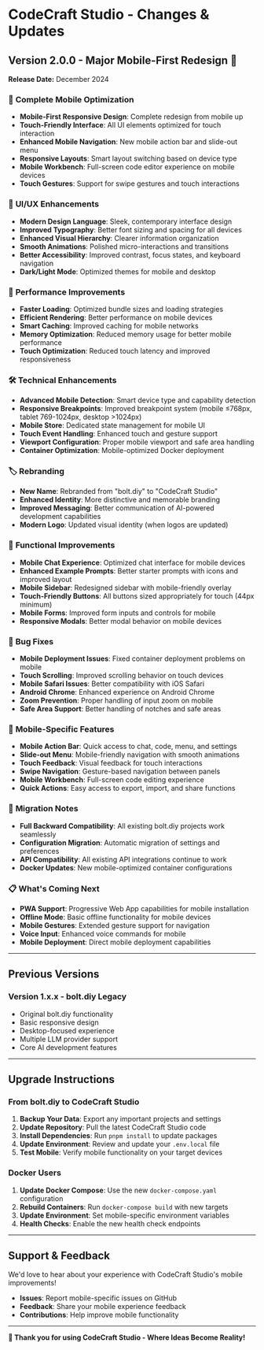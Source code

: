 # CodeCraft Studio - Changes & Updates

## Version 2.0.0 - Major Mobile-First Redesign 🚀

**Release Date:** December 2024

### 🎯 **Complete Mobile Optimization**
- **Mobile-First Responsive Design**: Complete redesign from mobile up
- **Touch-Friendly Interface**: All UI elements optimized for touch interaction
- **Enhanced Mobile Navigation**: New mobile action bar and slide-out menu
- **Responsive Layouts**: Smart layout switching based on device type
- **Mobile Workbench**: Full-screen code editor experience on mobile devices
- **Touch Gestures**: Support for swipe gestures and touch interactions

### 🎨 **UI/UX Enhancements**
- **Modern Design Language**: Sleek, contemporary interface design
- **Improved Typography**: Better font sizing and spacing for all devices
- **Enhanced Visual Hierarchy**: Clearer information organization
- **Smooth Animations**: Polished micro-interactions and transitions
- **Better Accessibility**: Improved contrast, focus states, and keyboard navigation
- **Dark/Light Mode**: Optimized themes for mobile and desktop

### 🚀 **Performance Improvements**
- **Faster Loading**: Optimized bundle sizes and loading strategies
- **Efficient Rendering**: Better performance on mobile devices
- **Smart Caching**: Improved caching for mobile networks
- **Memory Optimization**: Reduced memory usage for better mobile performance
- **Touch Optimization**: Reduced touch latency and improved responsiveness

### 🛠 **Technical Enhancements**
- **Advanced Mobile Detection**: Smart device type and capability detection
- **Responsive Breakpoints**: Improved breakpoint system (mobile ≤768px, tablet 769-1024px, desktop >1024px)
- **Mobile Store**: Dedicated state management for mobile UI
- **Touch Event Handling**: Enhanced touch and gesture support
- **Viewport Configuration**: Proper mobile viewport and safe area handling
- **Container Optimization**: Mobile-optimized Docker deployment

### 🏷️ **Rebranding**
- **New Name**: Rebranded from "bolt.diy" to "CodeCraft Studio"
- **Enhanced Identity**: More distinctive and memorable branding
- **Improved Messaging**: Better communication of AI-powered development capabilities
- **Modern Logo**: Updated visual identity (when logos are updated)

### 🔧 **Functional Improvements**
- **Mobile Chat Experience**: Optimized chat interface for mobile devices
- **Enhanced Example Prompts**: Better starter prompts with icons and improved layout
- **Mobile Sidebar**: Redesigned sidebar with mobile-friendly overlay
- **Touch-Friendly Buttons**: All buttons sized appropriately for touch (44px minimum)
- **Mobile Forms**: Improved form inputs and controls for mobile
- **Responsive Modals**: Better modal behavior on mobile devices

### 🐛 **Bug Fixes**
- **Mobile Deployment Issues**: Fixed container deployment problems on mobile
- **Touch Scrolling**: Improved scrolling behavior on touch devices
- **Mobile Safari Issues**: Better compatibility with iOS Safari
- **Android Chrome**: Enhanced experience on Android Chrome
- **Zoom Prevention**: Proper handling of input zoom on mobile
- **Safe Area Support**: Better handling of notches and safe areas

### 📱 **Mobile-Specific Features**
- **Mobile Action Bar**: Quick access to chat, code, menu, and settings
- **Slide-out Menu**: Mobile-friendly navigation with smooth animations
- **Touch Feedback**: Visual feedback for touch interactions
- **Swipe Navigation**: Gesture-based navigation between panels
- **Mobile Workbench**: Full-screen code editing experience
- **Quick Actions**: Easy access to export, import, and share functions

### 🔄 **Migration Notes**
- **Full Backward Compatibility**: All existing bolt.diy projects work seamlessly
- **Configuration Migration**: Automatic migration of settings and preferences
- **API Compatibility**: All existing API integrations continue to work
- **Docker Updates**: New mobile-optimized container configurations

### 📋 **What's Coming Next**
- **PWA Support**: Progressive Web App capabilities for mobile installation
- **Offline Mode**: Basic offline functionality for mobile devices
- **Mobile Gestures**: Extended gesture support for navigation
- **Voice Input**: Enhanced voice commands for mobile
- **Mobile Deployment**: Direct mobile deployment capabilities

---

## Previous Versions

### Version 1.x.x - bolt.diy Legacy
- Original bolt.diy functionality
- Basic responsive design
- Desktop-focused experience
- Multiple LLM provider support
- Core AI development features

---

## Upgrade Instructions

### From bolt.diy to CodeCraft Studio

1. **Backup Your Data**: Export any important projects and settings
2. **Update Repository**: Pull the latest CodeCraft Studio code
3. **Install Dependencies**: Run `pnpm install` to update packages
4. **Update Environment**: Review and update your `.env.local` file
5. **Test Mobile**: Verify mobile functionality on your target devices

### Docker Users

1. **Update Docker Compose**: Use the new `docker-compose.yaml` configuration
2. **Rebuild Containers**: Run `docker-compose build` with new targets
3. **Update Environment**: Set mobile-specific environment variables
4. **Health Checks**: Enable the new health check endpoints

---

## Support & Feedback

We'd love to hear about your experience with CodeCraft Studio's mobile improvements!

- **Issues**: Report mobile-specific issues on GitHub
- **Feedback**: Share your mobile experience feedback
- **Contributions**: Help improve mobile functionality

---

**🎉 Thank you for using CodeCraft Studio - Where Ideas Become Reality!**
